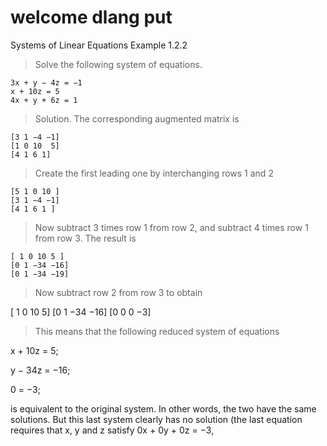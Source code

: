# welcome dlang put

Systems of Linear Equations
Example 1.2.2

> Solve the following system of equations.

```dlang
3x + y − 4z = −1
x + 10z = 5
4x + y + 6z = 1
```  

> Solution. The corresponding augmented matrix is

```dlang
[3 1 −4 −1]
[1 0 10  5] 
[4 1 6 1]
```

> Create the first leading one by interchanging rows 1 and 2

```dlang
[5 1 0 10 ]
[3 1 −4 −1]
[4 1 6 1 ]
```
  
> Now subtract 3 times row 1 from row 2, and subtract 4 times row 1 from row 3. The result is

```dlang
[ 1 0 10 5 ]
[0 1 −34 −16]
[0 1 −34 −19]
```

>  Now subtract row 2 from row 3 to obtain



[ 1 0 10 5]
[0 1 −34 −16]
[0 0 0 −3]

> This means that the following reduced system of equations
 

x + 10z = 5;

y − 34z = −16;

0 = −3;

is equivalent to the original system. In other words, the two have the same solutions. But this last
system clearly has no solution (the last equation requires that x, y and z satisfy 0x + 0y + 0z = −3,
